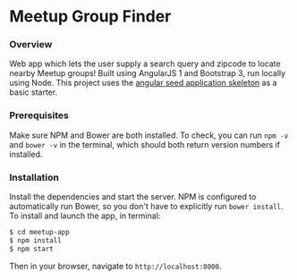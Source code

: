 # Meetup Group Finder

### Overview
Web app which lets the user supply a search query and zipcode to locate nearby Meetup groups! Built using AngularJS 1 and Bootstrap 3, run locally using Node. This project uses the [angular seed application skeleton](https://github.com/angular/angular-seed) as a basic starter.

### Prerequisites
Make sure NPM and Bower are both installed. To check, you can run `npm -v` and `bower -v` in the terminal, which should both return version numbers if installed.


### Installation

Install the dependencies and start the server. NPM is configured to automatically run Bower, so you don't have to explicitly run `bower install`. To install and launch the app, in terminal:

```sh
$ cd meetup-app
$ npm install
$ npm start
```
Then in your browser, navigate to `http://localhost:8000`.
